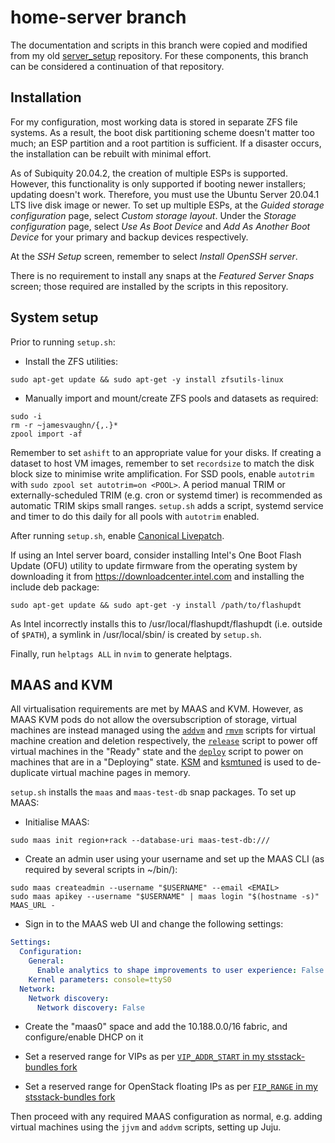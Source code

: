 # home-server branch

The documentation and scripts in this branch were copied and modified from my old [server_setup](https://github.com/jmcvaughn/server_setup) repository. For these components, this branch can be considered a continuation of that repository.

## Installation

For my configuration, most working data is stored in separate ZFS file systems. As a result, the boot disk partitioning scheme doesn't matter too much; an ESP partition and a root partition is sufficient. If a disaster occurs, the installation can be rebuilt with minimal effort.

As of Subiquity 20.04.2, the creation of multiple ESPs is supported. However, this functionality is only supported if booting newer installers; updating doesn't work. Therefore, you must use the Ubuntu Server 20.04.1 LTS live disk image or newer. To set up multiple ESPs, at the *Guided storage configuration* page, select *Custom storage layout*. Under the *Storage configuration* page, select *Use As Boot Device* and *Add As Another Boot Device* for your primary and backup devices respectively.

At the *SSH Setup* screen, remember to select *Install OpenSSH server*.

There is no requirement to install any snaps at the *Featured Server Snaps* screen; those required are installed by the scripts in this repository.

## System setup

Prior to running `setup.sh`:

- Install the ZFS utilities:

```shell
sudo apt-get update && sudo apt-get -y install zfsutils-linux
```

- Manually import and mount/create ZFS pools and datasets as required:

```shell
sudo -i
rm -r ~jamesvaughn/{,.}*
zpool import -af
```

Remember to set `ashift` to an appropriate value for your disks. If creating a dataset to host VM images, remember to set `recordsize` to match the disk block size to minimise write amplification. For SSD pools, enable `autotrim` with `sudo zpool set autotrim=on <POOL>`. A period manual TRIM or externally-scheduled TRIM (e.g. cron or systemd timer) is recommended as automatic TRIM skips small ranges. `setup.sh` adds a script, systemd service and timer to do this daily for all pools with `autotrim` enabled.

After running `setup.sh`, enable [Canonical Livepatch](https://ubuntu.com/livepatch).

If using an Intel server board, consider installing Intel's One Boot Flash Update (OFU) utility to update firmware from the operating system by downloading it from https://downloadcenter.intel.com and installing the include deb package:

```shell
sudo apt-get update && sudo apt-get -y install /path/to/flashupdt
```

As Intel incorrectly installs this to /usr/local/flashupdt/flashupdt (i.e. outside of `$PATH`), a symlink in /usr/local/sbin/ is created by `setup.sh`.

Finally, run `helptags ALL` in `nvim` to generate helptags.

## MAAS and KVM

All virtualisation requirements are met by MAAS and KVM. However, as MAAS KVM pods do not allow the oversubscription of storage, virtual machines are instead managed using the [`addvm`](../bin/addvm) and [`rmvm`](../bin/rmvm) scripts for virtual machine creation and deletion respectively, the [`release`](../bin/release) script to power off virtual machines in the "Ready" state and the [`deploy`](../bin/deploy) script to power on machines that are in a "Deploying" state. [KSM](https://www.kernel.org/doc/html/latest/admin-guide/mm/ksm.html) and [ksmtuned](https://github.com/ksmtuned/ksmtuned) is used to de-duplicate virtual machine pages in memory.

`setup.sh` installs the `maas` and `maas-test-db` snap packages. To set up MAAS:

- Initialise MAAS:

```shell
sudo maas init region+rack --database-uri maas-test-db:///
```

- Create an admin user using your username and set up the MAAS CLI (as required by several scripts in ~/bin/):

```shell
sudo maas createadmin --username "$USERNAME" --email <EMAIL>
sudo maas apikey --username "$USERNAME" | maas login "$(hostname -s)" MAAS_URL -
```

- Sign in to the MAAS web UI and change the following settings:

```yaml
Settings:
  Configuration:
    General:
      Enable analytics to shape improvements to user experience: False
    Kernel parameters: console=ttyS0
  Network:
    Network discovery:
      Network discovery: False
```

- Create the "maas0" space and add the 10.188.0.0/16 fabric, and configure/enable DHCP on it

- Set a reserved range for VIPs as per [`VIP_ADDR_START` in my stsstack-bundles fork](https://github.com/jmcvaughn/stsstack-bundles/blob/jvaughnserver/common/helpers#L10)

- Set a reserved range for OpenStack floating IPs as per [`FIP_RANGE` in my stsstack-bundles fork](https://github.com/jmcvaughn/stsstack-bundles/blob/jvaughnserver/openstack/profiles/jvaughnserver#L6)

Then proceed with any required MAAS configuration as normal, e.g. adding virtual machines using the `jjvm` and `addvm` scripts, setting up Juju.
